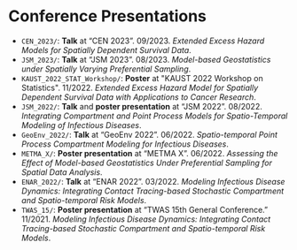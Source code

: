 # Conference Presentations

- `CEN_2023/`: **Talk** at “CEN 2023”. 09/2023. *Extended Excess Hazard Models for Spatially Dependent Survival Data*.
- `JSM_2023/`: **Talk** at “JSM 2023”. 08/2023. *Model-based Geostatistics under Spatially Varying Preferential Sampling*.
- `KAUST_2022_STAT_Workshop/`: **Poster** at "KAUST 2022 Workshop on Statistics". 11/2022. *Extended Excess Hazard Model for Spatially Dependent Survival Data with Applications to Cancer Research*.
- `JSM_2022/`: **Talk** and **poster presentation** at “JSM 2022”. 08/2022. *Integrating Compartment and Point Process Models for Spatio-Temporal Modeling of Infectious Diseases*.
- `GeoEnv_2022/`: **Talk** at “GeoEnv 2022”. 06/2022. *Spatio-temporal Point Process Compartment Modeling for Infectious Diseases*.
- `METMA_X/`: **Poster presentation** at “METMA X”. 06/2022. *Assessing the Effect of Model-based Geostatistics Under Preferential Sampling for Spatial Data Analysis*. 
- `ENAR_2022/`: **Talk** at “ENAR 2022”. 03/2022. *Modeling Infectious Disease Dynamics: Integrating Contact Tracing-based Stochastic Compartment and Spatio-temporal Risk Models*.
- `TWAS_15/`: **Poster presentation** at “TWAS 15th General Conference.” 11/2021. *Modeling Infectious Disease Dynamics: Integrating Contact Tracing-based Stochastic Compartment and Spatio-temporal Risk Models*.
